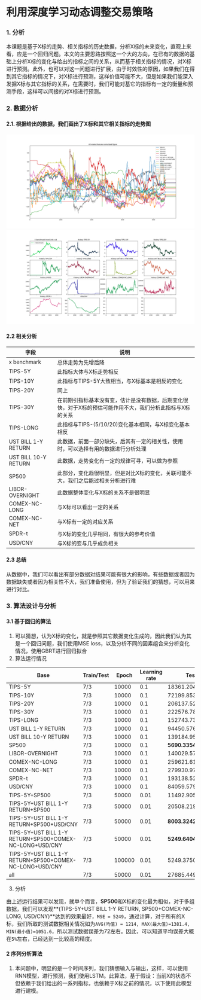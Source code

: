 # 利用深度学习动态调整交易策略

### 1. 分析
本课题是基于X标的走势、相关指标的历史数据，分析X标的未来变化，直观上来看，应是一个回归问题。本文的主要思路按照这一个大的方向，在已有的数据的基础上分析X标的变化与给出的指标之间的关系，从而基于相关指标的情况，对X标进行预测。此外，也可以对这一问题进行扩展，由于时效性的原因，如果我们在得到其它指标的情况下，对X标进行预测，这样价值可能不大，但是如果我们能深入发掘X标与其它指标的关系，在需要时，我们可能对基它的指标有一定的衡量和预测手段，这样可以间接的对X标进行预测。

### 2. 数据分析
#### 2.1. 根据给出的数据，我们画出了X标和其它相关指标的走势图 
![picture1](./code/f1.png)
![picture2](./code/f2.png)

#### 2.2 相关分析
| 字段 | 说明 |
| ---- | --- |
|x benchmark | 总体走势为先增后降 |
| TIPS-5Y | 此指标大体与X标走势相反 |
| TIPS-10Y | 此指标与TIPS-5Y大致相当，与X标基本是相反的变化 |
| TIPS-20Y | 同上 |
| TIPS-30Y | 在前期引指标基本没有变，估计是没有数据，后期变化很快，对于X标的预估可能作用不大，我们分析此指标与X标的关系 |
| TIPS-LONG | 此指标与TIPS-(5/10/20)变化基本相同，与X标变化基本相反 |
| UST BILL 1-Y RETURN | 此数据，前面一部分缺失，后其有一定的相关性，使用时，可以选择有用的数据进行分析处理 |
| UST BILL 10-Y RETURN | 此数据，走势变化有一定的规律可寻，可以做为参照 |
| SP500 | 此部分，变化趋很明显，但是对比X标的变化，关联可能不大，我们之后能过相关分析进行难 |
| LIBOR-OVERNIGHT | 此数据整体变化与X标的关系不是很明显 |
| COMEX-NC-LONG | 与X标可以看出一定的关系 |
| COMEX-NC-NET | 与X标有一定的对应关系 |
| SPDR-t | 与X标的变化几乎相同，有很大的参考价值 |
| USD/CNY | 与X标的变与几乎成负相关 |

#### 2.3 总结
从数据中，我们可以看出有部分数据对结果可能有很大的影响，有些数据或者因为数据缺失或者因为相关性不大，我们准备使用，但为了验证我们的猜想，可以用来进行对比。

### 3. 算法设计与分析
#### 3.1 基于回归的算法
1. 可以猜想，认为X标的变化，就是参照其它数据变化生成的，因此我们认为其是一个回归问题，我们使用MSE loss，以及分析不同的因素组合来分析变化情况，使用GBRT进行回归拟合
2. 算法运行情况

| Base | Train/Test | Epoch | Learning rate | Test loss |
| --- | --- | --- | --- | --- |
| TIPS-5Y | 7/3 | 10000 | 0.1 | 18361.20452821178 |
| TIPS-10Y | 7/3 | 10000 | 0.1 | 72199.85359137581 |
| TIPS-20Y | 7/3 | 10000 | 0.1 | 206137.5294652102 |
| TIPS-30Y | 7/3 | 10000 | 0.1 | 222576.7876718556 |
| TIPS-LONG | 7/3 | 10000 | 0.1 | 152743.73472397853 |
| UST BILL 1-Y RETURN | 7/3 | 10000 | 0.1 | 94450.57637815738 |
| UST BILL 10-Y RETURN | 7/3 | 10000 | 0.1 | 139184.95688278848 |
| SP500 | 7/3 | 10000 | 0.1 | **5690.335493387296** |
| LIBOR-OVERNIGHT | 7/3 | 10000 | 0.1 | 140029.5744900607 |
| COMEX-NC-LONG | 7/3 | 10000 | 0.1 | 259621.6101744508 |
| COMEX-NC-NET | 7/3 | 10000 | 0.1 | 279930.97413507494 |
| SPDR-t | 7/3 | 10000 | 0.1 | 193138.52943071476 |
| USD/CNY | 7/3 | 10000 | 0.1 | 84059.57934314759 |
| TIPS-5Y+SP500 | 7/3 | 50000 | 0.01 | 11492.905763721594 |
| TIPS-5Y+UST BILL 1-Y RETURN+SP500 | 7/3 | 50000 | 0.01 | 20508.219181798577 |
| TIPS-5Y+UST BILL 1-Y RETURN+SP500+USD/CNY | 7/3 | 50000 | 0.01 | **8003.32428286175** |
| TIPS-5Y+UST BILL 1-Y RETURN+SP500+COMEX-NC-LONG+USD/CNY | 7/3 | 50000 | 0.01 | **5249.6404209809025** |
| TIPS-5Y+UST BILL 1-Y RETURN+SP500+COMEX-NC-LONG+USD/CNY | 7/3 | 100000 | 0.01 | 5249.375062112708 |
| all | 7/3 | 50000 | 0.01 | 27685.449864680813 |

3. 分析

由上述运行结果可以发现，就单个而言，**SP500**和X标的变化最为相似，对于多组数据，我们可以发现**(TIPS-5Y+UST BILL 1-Y RETURN, SP500+COMEX-NC-LONG, USD/CNY)**达到的效果最好，`MSE = 5249`，通过计算，对于所有的X标，我们所取的测试数据相关情况如为`AVG(均值) = 1214, MAX(最大值)=1381.4, MIN(最小值)=1051.6`，所以测试数据误差为72左右。因此，可以知道平均误差大概在`5%`左右，已经达到一比较高的精度。

#### 2 序列分析算法
1. 本问题中，明显的是一个时间序列，我们猜想输入与输出，这样，可以使用RNN模型，进行预测，我们使用LSTM。此算法，基于假设：当前X的状态不但依赖于我们给出的一系列指标，也依赖于X标之前的情况，以下使用此模型进行建模。

